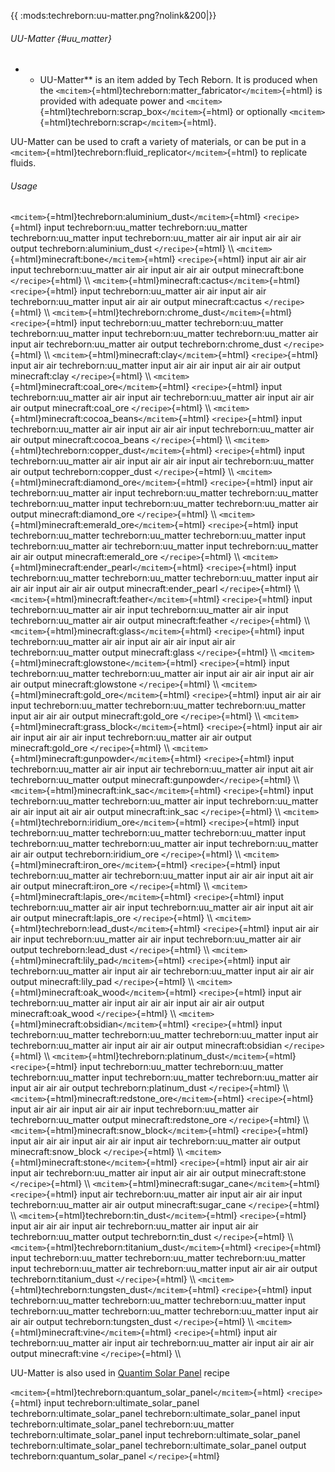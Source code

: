 {{ :mods:techreborn:uu-matter.png?nolink&200\|}}

###### UU-Matter {#uu_matter}

-   -   UU-Matter\*\* is an item added by Tech Reborn. It is produced
        when the
        `<mcitem>`{=html}techreborn:matter_fabricator`</mcitem>`{=html}
        is provided with adequate power and
        `<mcitem>`{=html}techreborn:scrap_box`</mcitem>`{=html} or
        optionally `<mcitem>`{=html}techreborn:scrap`</mcitem>`{=html}.

UU-Matter can be used to craft a variety of materials, or can be put in
a `<mcitem>`{=html}techreborn:fluid_replicator`</mcitem>`{=html} to
replicate fluids.

###### Usage

`<mcitem>`{=html}techreborn:aluminium_dust`</mcitem>`{=html}
`<recipe>`{=html} input techreborn:uu_matter techreborn:uu_matter
techreborn:uu_matter input techreborn:uu_matter air air input air air
air output techreborn:aluminium_dust `</recipe>`{=html} \\\\
`<mcitem>`{=html}minecraft:bone`</mcitem>`{=html} `<recipe>`{=html}
input air air air input techreborn:uu_matter air air input air air air
output minecraft:bone `</recipe>`{=html} \\\\
`<mcitem>`{=html}minecraft:cactus`</mcitem>`{=html} `<recipe>`{=html}
input techreborn:uu_matter air air input air air techreborn:uu_matter
input air air air output minecraft:cactus `</recipe>`{=html} \\\\
`<mcitem>`{=html}techreborn:chrome_dust`</mcitem>`{=html}
`<recipe>`{=html} input techreborn:uu_matter techreborn:uu_matter
techreborn:uu_matter input techreborn:uu_matter techreborn:uu_matter air
input air techreborn:uu_matter air output techreborn:chrome_dust
`</recipe>`{=html} \\\\
`<mcitem>`{=html}minecraft:clay`</mcitem>`{=html} `<recipe>`{=html}
input air air techreborn:uu_matter input air air air input air air air
output minecraft:clay `</recipe>`{=html} \\\\
`<mcitem>`{=html}minecraft:coal_ore`</mcitem>`{=html} `<recipe>`{=html}
input techreborn:uu_matter air air input air techreborn:uu_matter air
input air air air output minecraft:coal_ore `</recipe>`{=html} \\\\
`<mcitem>`{=html}minecraft:cocoa_beans`</mcitem>`{=html}
`<recipe>`{=html} input techreborn:uu_matter air air input air air air
input techreborn:uu_matter air air output minecraft:cocoa_beans
`</recipe>`{=html} \\\\
`<mcitem>`{=html}techreborn:copper_dust`</mcitem>`{=html}
`<recipe>`{=html} input techreborn:uu_matter air air input air air air
input air techreborn:uu_matter air output techreborn:copper_dust
`</recipe>`{=html} \\\\
`<mcitem>`{=html}minecraft:diamond_ore`</mcitem>`{=html}
`<recipe>`{=html} input air techreborn:uu_matter air input
techreborn:uu_matter techreborn:uu_matter techreborn:uu_matter input
techreborn:uu_matter techreborn:uu_matter air output
minecraft:diamond_ore `</recipe>`{=html} \\\\
`<mcitem>`{=html}minecraft:emerald_ore`</mcitem>`{=html}
`<recipe>`{=html} input techreborn:uu_matter techreborn:uu_matter
techreborn:uu_matter input techreborn:uu_matter air techreborn:uu_matter
input techreborn:uu_matter air air output minecraft:emerald_ore
`</recipe>`{=html} \\\\
`<mcitem>`{=html}minecraft:ender_pearl`</mcitem>`{=html}
`<recipe>`{=html} input techreborn:uu_matter techreborn:uu_matter
techreborn:uu_matter input air air air input air air air output
minecraft:ender_pearl `</recipe>`{=html} \\\\
`<mcitem>`{=html}minecraft:feather`</mcitem>`{=html} `<recipe>`{=html}
input techreborn:uu_matter air air input techreborn:uu_matter air air
input techreborn:uu_matter air air output minecraft:feather
`</recipe>`{=html} \\\\
`<mcitem>`{=html}minecraft:glass`</mcitem>`{=html} `<recipe>`{=html}
input techreborn:uu_matter air air input air air air input air air
techreborn:uu_matter output minecraft:glass `</recipe>`{=html} \\\\
`<mcitem>`{=html}minecraft:glowstone`</mcitem>`{=html} `<recipe>`{=html}
input techreborn:uu_matter techreborn:uu_matter air input air air air
input air air air output minecraft:glowstone `</recipe>`{=html} \\\\
`<mcitem>`{=html}minecraft:gold_ore`</mcitem>`{=html} `<recipe>`{=html}
input air air air input techreborn:uu_matter techreborn:uu_matter
techreborn:uu_matter input air air air output minecraft:gold_ore
`</recipe>`{=html} \\\\
`<mcitem>`{=html}minecraft:grass_block`</mcitem>`{=html}
`<recipe>`{=html} input air air air input air air air input
techreborn:uu_matter air air output minecraft:gold_ore
`</recipe>`{=html} \\\\
`<mcitem>`{=html}minecraft:gunpowder`</mcitem>`{=html} `<recipe>`{=html}
input techreborn:uu_matter air air input air techreborn:uu_matter air
input ait air techreborn:uu_matter output
minecraft:gunpowder`</recipe>`{=html} \\\\
`<mcitem>`{=html}minecraft:ink_sac`</mcitem>`{=html} `<recipe>`{=html}
input techreborn:uu_matter techreborn:uu_matter air input
techreborn:uu_matter air air input ait air air output minecraft:ink_sac
`</recipe>`{=html} \\\\
`<mcitem>`{=html}techreborn:iridium_ore`</mcitem>`{=html}
`<recipe>`{=html} input techreborn:uu_matter techreborn:uu_matter
techreborn:uu_matter input techreborn:uu_matter techreborn:uu_matter air
input techreborn:uu_matter air air output techreborn:iridium_ore
`</recipe>`{=html} \\\\
`<mcitem>`{=html}minecraft:iron_ore`</mcitem>`{=html} `<recipe>`{=html}
input techreborn:uu_matter air techreborn:uu_matter input air air air
input ait air air output minecraft:iron_ore `</recipe>`{=html} \\\\
`<mcitem>`{=html}minecraft:lapis_ore`</mcitem>`{=html} `<recipe>`{=html}
input techreborn:uu_matter air air input techreborn:uu_matter air air
input ait air air output minecraft:lapis_ore `</recipe>`{=html} \\\\
`<mcitem>`{=html}techreborn:lead_dust`</mcitem>`{=html}
`<recipe>`{=html} input air air air input techreborn:uu_matter air air
input techreborn:uu_matter air air output techreborn:lead_dust
`</recipe>`{=html} \\\\
`<mcitem>`{=html}minecraft:lily_pad`</mcitem>`{=html} `<recipe>`{=html}
input air techreborn:uu_matter air input air air techreborn:uu_matter
input air air air output minecraft:lily_pad `</recipe>`{=html} \\\\
`<mcitem>`{=html}minecraft:oak_wood`</mcitem>`{=html} `<recipe>`{=html}
input air techreborn:uu_matter air input air air air input air air air
output minecraft:oak_wood `</recipe>`{=html} \\\\
`<mcitem>`{=html}minecraft:obsidian`</mcitem>`{=html} `<recipe>`{=html}
input techreborn:uu_matter techreborn:uu_matter techreborn:uu_matter
input air techreborn:uu_matter air input air air air output
minecraft:obsidian `</recipe>`{=html} \\\\
`<mcitem>`{=html}techreborn:platinum_dust`</mcitem>`{=html}
`<recipe>`{=html} input techreborn:uu_matter techreborn:uu_matter
techreborn:uu_matter input techreborn:uu_matter techreborn:uu_matter air
input air air air output techreborn:platinum_dust `</recipe>`{=html}
\\\\ `<mcitem>`{=html}minecraft:redstone_ore`</mcitem>`{=html}
`<recipe>`{=html} input air air air input air air air input
techreborn:uu_matter air techreborn:uu_matter output
minecraft:redstone_ore `</recipe>`{=html} \\\\
`<mcitem>`{=html}minecraft:snow_block`</mcitem>`{=html}
`<recipe>`{=html} input air air air input air air air input air
techreborn:uu_matter air output minecraft:snow_block `</recipe>`{=html}
\\\\ `<mcitem>`{=html}minecraft:stone`</mcitem>`{=html}
`<recipe>`{=html} input air air air input air techreborn:uu_matter air
input air air air output minecraft:stone `</recipe>`{=html} \\\\
`<mcitem>`{=html}minecraft:sugar_cane`</mcitem>`{=html}
`<recipe>`{=html} input air techreborn:uu_matter air input air air air
input techreborn:uu_matter air air output minecraft:sugar_cane
`</recipe>`{=html} \\\\
`<mcitem>`{=html}techreborn:tin_dust`</mcitem>`{=html} `<recipe>`{=html}
input air air air input air techreborn:uu_matter air input air air
techreborn:uu_matter output techreborn:tin_dust `</recipe>`{=html} \\\\
`<mcitem>`{=html}techreborn:titanium_dust`</mcitem>`{=html}
`<recipe>`{=html} input techreborn:uu_matter techreborn:uu_matter
techreborn:uu_matter input techreborn:uu_matter air techreborn:uu_matter
input air air air output techreborn:titanium_dust `</recipe>`{=html}
\\\\ `<mcitem>`{=html}techreborn:tungsten_dust`</mcitem>`{=html}
`<recipe>`{=html} input techreborn:uu_matter techreborn:uu_matter
techreborn:uu_matter input techreborn:uu_matter techreborn:uu_matter
techreborn:uu_matter input air air air output techreborn:tungsten_dust
`</recipe>`{=html} \\\\
`<mcitem>`{=html}minecraft:vine`</mcitem>`{=html} `<recipe>`{=html}
input air techreborn:uu_matter air input air techreborn:uu_matter air
input air air air output minecraft:vine `</recipe>`{=html} \\\\

UU-Matter is also used in [Quantim Solar
Panel](energy:generators:quantum_solar_panel "wikilink") recipe

`<mcitem>`{=html}techreborn:quantum_solar_panel`</mcitem>`{=html}
`<recipe>`{=html} input techreborn:ultimate_solar_panel
techreborn:ultimate_solar_panel techreborn:ultimate_solar_panel input
techreborn:ultimate_solar_panel techreborn:uu_matter
techreborn:ultimate_solar_panel input techreborn:ultimate_solar_panel
techreborn:ultimate_solar_panel techreborn:ultimate_solar_panel output
techreborn:quantum_solar_panel `</recipe>`{=html}
